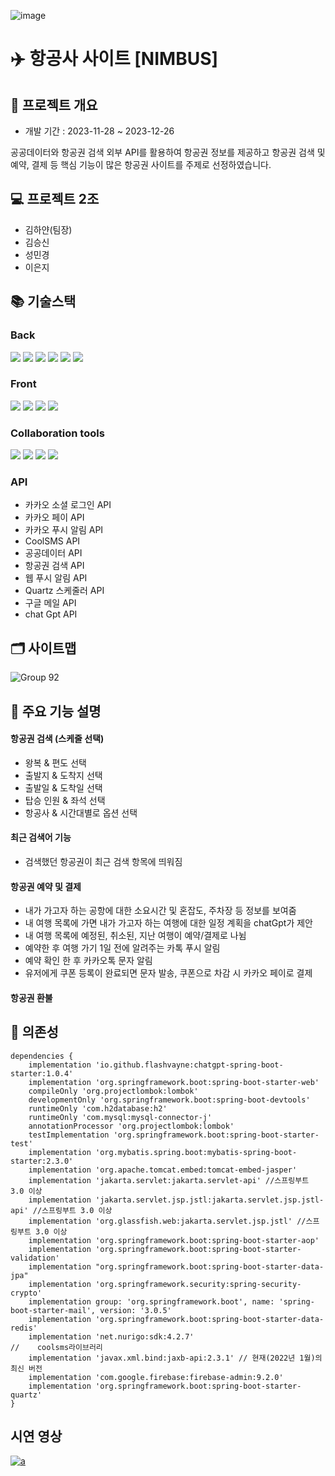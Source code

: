 ![image](https://github.com/heidi505/advanced_first_project/assets/98313279/b471349b-7f5e-4601-82a5-922300a9ebff)

# ✈️ 항공사 사이트 [NIMBUS]

## 📃 프로젝트 개요
- 개발 기간 : 2023-11-28 ~ 2023-12-26

공공데이터와 항공권 검색 외부 API를 활용하여 항공권 정보를 제공하고 항공권 검색 및 예약, 결제 등 핵심 기능이 많은 항공권 사이트를 주제로 선정하였습니다.

## 💻 프로젝트 2조
+ 김하얀(팀장)
+ 김승신
+ 성민경
+ 이은지

## 📚 기술스택  

### Back
<img src="https://img.shields.io/badge/Java-EF2D5E.svg?&style=for-the-badge&logo=Java&logoColor=white"/> <img src="https://img.shields.io/badge/mysql-4479A1?style=for-the-badge&logo=mysql&logoColor=white"> <img src="https://img.shields.io/badge/JPA-FFCA28?style=for-the-badge&logo=JPA&logoColor=white"> <img src="https://img.shields.io/badge/spring-6DB33F?style=for-the-badge&logo=spring&logoColor=white"> <img src="https://img.shields.io/badge/myBatis-003545?style=for-the-badge&logo=myBatis&logoColor=white"> <img src="https://img.shields.io/badge/Jsp-FE5F50?style=for-the-badge&logo=Jsp&logoColor=white"> 

### Front
<img src="https://img.shields.io/badge/html5-E34F26?style=for-the-badge&logo=html5&logoColor=white"> <img src="https://img.shields.io/badge/css3-1572B6?style=for-the-badge&logo=css3&logoColor=white"> <img src="https://img.shields.io/badge/javascript-F7DF1E?style=for-the-badge&logo=javascript&logoColor=black"> <img src="https://img.shields.io/badge/bootstrap-7952B3?style=for-the-badge&logo=bootstrap&logoColor=white">

### Collaboration tools
<img src="https://img.shields.io/badge/figma-0769AD?style=for-the-badge&logo=figma&logoColor=white"> <img src="https://img.shields.io/badge/notion-4FC08D?style=for-the-badge&logo=notion&logoColor=white"> <img src="https://img.shields.io/badge/github-181717?style=for-the-badge&logo=github&logoColor=white"> <img src="https://img.shields.io/badge/git-F05032?style=for-the-badge&logo=git&logoColor=white">

### API
* 카카오 소셜 로그인 API
* 카카오 페이 API
* 카카오 푸시 알림 API
* CoolSMS API
* 공공데이터 API
* 항공권 검색 API
* 웹 푸시 알림 API
* Quartz 스케줄러 API
* 구글 메일 API
* chat Gpt API
  
## 🗂️ 사이트맵
![Group 92](https://github.com/heidi505/advanced_first_project/assets/98313279/e366cb62-81ea-4ec9-b4c2-bcf920e24f6c)  
  
## 📓 주요 기능 설명
#### 항공권 검색 (스케줄 선택)
- 왕복 & 편도 선택
- 출발지 & 도착지 선택
- 출발일 & 도착일 선택
- 탑승 인원 & 좌석 선택
- 항공사 & 시간대별로 옵션 선택
#### 최근 검색어 기능
- 검색했던 항공권이 최근 검색 항목에 띄워짐
#### 항공권 예약 및 결제
- 내가 가고자 하는 공항에 대한 소요시간 및 혼잡도, 주차장 등 정보를 보여줌 
- 내 여행 목록에 가면 내가 가고자 하는 여행에 대한 일정 계획을 chatGpt가 제안 
- 내 여행 목록에 예정된, 취소된, 지난 여행이 예약/결제로 나뉨
- 예약한 후 여행 가기 1일 전에 알려주는 카톡 푸시 알림
- 예약 확인 한 후 카카오톡 문자 알림
- 유저에게 쿠폰 등록이 완료되면 문자 발송, 쿠폰으로 차감 시 카카오 페이로 결제
#### 항공권 환불  


## 🔖 의존성
```
dependencies {
    implementation 'io.github.flashvayne:chatgpt-spring-boot-starter:1.0.4'
    implementation 'org.springframework.boot:spring-boot-starter-web'
    compileOnly 'org.projectlombok:lombok'
    developmentOnly 'org.springframework.boot:spring-boot-devtools'
    runtimeOnly 'com.h2database:h2'
    runtimeOnly 'com.mysql:mysql-connector-j'
    annotationProcessor 'org.projectlombok:lombok'
    testImplementation 'org.springframework.boot:spring-boot-starter-test'
    implementation 'org.mybatis.spring.boot:mybatis-spring-boot-starter:2.3.0'
    implementation 'org.apache.tomcat.embed:tomcat-embed-jasper'
    implementation 'jakarta.servlet:jakarta.servlet-api' //스프링부트 3.0 이상
    implementation 'jakarta.servlet.jsp.jstl:jakarta.servlet.jsp.jstl-api' //스프링부트 3.0 이상
    implementation 'org.glassfish.web:jakarta.servlet.jsp.jstl' //스프링부트 3.0 이상
    implementation 'org.springframework.boot:spring-boot-starter-aop'
    implementation 'org.springframework.boot:spring-boot-starter-validation'
    implementation "org.springframework.boot:spring-boot-starter-data-jpa"
    implementation 'org.springframework.security:spring-security-crypto'
    implementation group: 'org.springframework.boot', name: 'spring-boot-starter-mail', version: '3.0.5'
    implementation 'org.springframework.boot:spring-boot-starter-data-redis'
    implementation 'net.nurigo:sdk:4.2.7'
//    coolsms라이브러리
    implementation 'javax.xml.bind:jaxb-api:2.3.1' // 현재(2022년 1월)의 최신 버전
    implementation 'com.google.firebase:firebase-admin:9.2.0'
    implementation 'org.springframework.boot:spring-boot-starter-quartz'
}
```
## 시연 영상
[![a](http://img.youtube.com/vi/Mh5M3GhKv04/0.jpg)](https://youtu.be/Mh5M3GhKv04&t)
